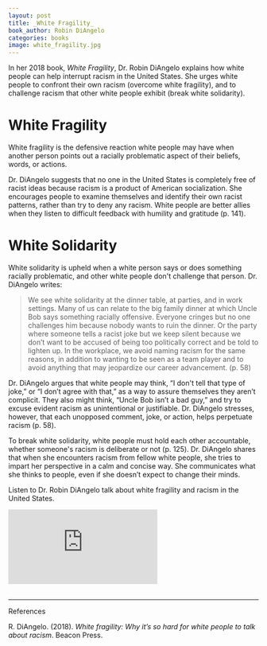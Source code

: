 ```yaml
---
layout: post
title: _White Fragility_
book_author: Robin DiAngelo
categories: books
image: white_fragility.jpg
---
```

In her 2018 book, _White Fragility_, Dr. Robin DiAngelo explains how white people can help interrupt racism in the United States. She urges white people to confront their own racism (overcome white fragility), and to challenge racism that other white people exhibit (break white solidarity).

# White Fragility

White fragility is the defensive reaction white people may have when another person points out a racially problematic aspect of their beliefs, words, or actions.

Dr. DiAngelo suggests that no one in the United States is completely free of racist ideas because racism is a product of American socialization. She encourages people to examine themselves and identify their own racist patterns, rather than try to deny any racism. White people are better allies when they listen to difficult feedback with humility and gratitude (p. 141).

# White Solidarity

White solidarity is upheld when a white person says or does something racially problematic, and other white people don't challenge that person. Dr. DiAngelo writes:

> We see white solidarity at the dinner table, at parties, and in work settings. Many of us can relate to the big family dinner at which Uncle Bob says something racially offensive. Everyone cringes but no one challenges him because nobody wants to ruin the dinner. Or the party where someone tells a racist joke but we keep silent because we don’t want to be accused of being too politically correct and be told to lighten up. In the workplace, we avoid naming racism for the same reasons, in addition to wanting to be seen as a team player and to avoid anything that may jeopardize our career advancement. (p. 58)

Dr. DiAngelo argues that white people may think, “I don't tell that type of joke,” or “I don’t agree with that,” as a way to assure themselves they aren’t complicit. They also might think, “Uncle Bob isn’t a bad guy,” and try to excuse evident racism as unintentional or justifiable. Dr. DiAngelo stresses, however, that each unopposed comment, joke, or action, helps perpetuate racism (p. 58).

To break white solidarity, white people must hold each other accountable, whether someone's racism is deliberate or not (p. 125). Dr. DiAngelo shares that when she encounters racism from fellow white people, she tries to impart her perspective in a calm and concise way. She communicates what she thinks to people, even if she doesn’t expect to change their minds.

Listen to Dr. Robin DiAngelo talk about white fragility and racism in the United States.

<div class="resp-container">
  <iframe class="resp-iframe" src="https://www.youtube.com/embed/45ey4jgoxeU" frameborder="0" allow="accelerometer; autoplay; encrypted-media; gyroscope; picture-in-picture" allowfullscreen></iframe>
</div>

<br>

---
References

R. DiAngelo. (2018). _White fragility: Why it’s so hard for white people to talk about racism_. Beacon Press.
